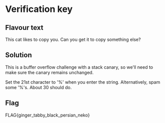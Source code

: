 # Verification key
## Flavour text
This cat likes to copy you. Can you get it to copy something else?
## Solution
This is a buffer overflow challenge with a stack canary, so we'll need
to make sure the canary remains unchanged.

Set the 21st character to '%' when you enter the string. 
Alternatively, spam some '%'s. About 30 should do.

## Flag
FLAG{ginger_tabby_black_persian_neko}
